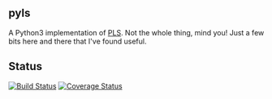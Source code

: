pyls
----
A Python3 implementation of [PLS](https://www.rotman-baycrest.on.ca/index.php?section=84). Not the whole thing, mind you! Just a few bits here and there that I've found useful.

## Status
[![Build Status](https://travis-ci.org/rmarkello/pyls.svg?branch=master)](https://travis-ci.org/rmarkello/pyls)
[![Coverage Status](https://coveralls.io/repos/github/rmarkello/pyls/badge.svg?branch=master)](https://coveralls.io/github/rmarkello/pyls?branch=master)
